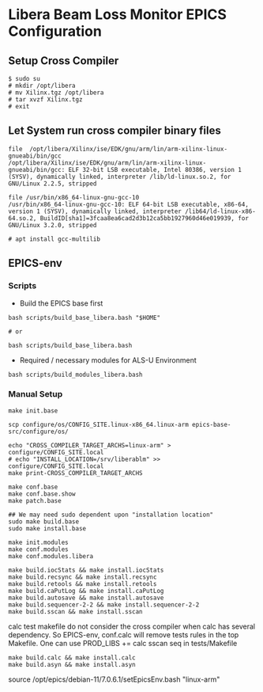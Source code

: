 # Libera Beam Loss Monitor EPICS Configuration

## Setup Cross Compiler 

```
$ sudo su
# mkdir /opt/libera
# mv Xilinx.tgz /opt/libera
# tar xvzf Xilinx.tgz
# exit
```

## Let System run cross compiler binary files

```
file  /opt/libera/Xilinx/ise/EDK/gnu/arm/lin/arm-xilinx-linux-gnueabi/bin/gcc
/opt/libera/Xilinx/ise/EDK/gnu/arm/lin/arm-xilinx-linux-gnueabi/bin/gcc: ELF 32-bit LSB executable, Intel 80386, version 1 (SYSV), dynamically linked, interpreter /lib/ld-linux.so.2, for GNU/Linux 2.2.5, stripped
```

```
file /usr/bin/x86_64-linux-gnu-gcc-10
/usr/bin/x86_64-linux-gnu-gcc-10: ELF 64-bit LSB executable, x86-64, version 1 (SYSV), dynamically linked, interpreter /lib64/ld-linux-x86-64.so.2, BuildID[sha1]=3fcaa8ea6cad2d3b12ca5bb1927960d46e019939, for GNU/Linux 3.2.0, stripped
```


```
# apt install gcc-multilib
```

## EPICS-env

### Scripts

* Build the EPICS base first

```
bash scripts/build_base_libera.bash "$HOME"

# or

bash scripts/build_base_libera.bash
```

* Required / necessary modules for ALS-U Environment

```
bash scripts/build_modules_libera.bash
```
### Manual Setup

```
make init.base

scp configure/os/CONFIG_SITE.linux-x86_64.linux-arm epics-base-src/configure/os/

echo "CROSS_COMPILER_TARGET_ARCHS=linux-arm" > configure/CONFIG_SITE.local
# echo "INSTALL_LOCATION=/srv/liberablm" >> configure/CONFIG_SITE.local
make print-CROSS_COMPILER_TARGET_ARCHS

make conf.base
make conf.base.show
make patch.base

## We may need sudo dependent upon "installation location"
sudo make build.base
sudo make install.base

make init.modules
make conf.modules
make conf.modules.libera

make build.iocStats && make install.iocStats
make build.recsync && make install.recsync
make build.retools && make install.retools
make build.caPutLog && make install.caPutLog
make build.autosave && make install.autosave
make build.sequencer-2-2 && make install.sequencer-2-2
make build.sscan && make install.sscan
```


calc test makefile do not consider the cross compiler when calc has several 
dependency. So EPICS-env, conf.calc will remove tests rules in the top Makefile.
One can use PROD_LIBS += calc sscan seq in tests/Makefile

```
make build.calc && make install.calc
make build.asyn && make install.asyn
```

source /opt/epics/debian-11/7.0.6.1/setEpicsEnv.bash "linux-arm"


